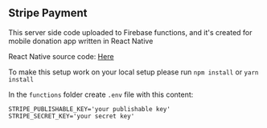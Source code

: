 ## Stripe Payment
This server side code uploaded to Firebase functions, and it's created for mobile donation app written in React Native

React Native source code: [Here](https://github.com/gigaamiridze/donation-app)

To make this setup work on your local setup please run
``npm install`` or ``yarn install``

In the ``functions`` folder create ``.env`` file with this content:

    STRIPE_PUBLISHABLE_KEY='your publishable key'
    STRIPE_SECRET_KEY='your secret key'
